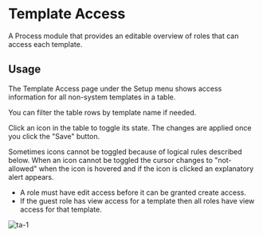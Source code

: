 # Template Access

A Process module that provides an editable overview of roles that can access each template.

## Usage

The Template Access page under the Setup menu shows access information for all non-system templates in a table.

You can filter the table rows by template name if needed. 

Click an icon in the table to toggle its state. The changes are applied once you click the "Save" button.

Sometimes icons cannot be toggled because of logical rules described below. When an icon cannot be toggled the cursor changes to "not-allowed" when the icon is hovered and if the icon is clicked an explanatory alert appears.

* A role must have edit access before it can be granted create access.
* If the guest role has view access for a template then all roles have view access for that template.

![ta-1](https://github.com/Toutouwai/ProcessTemplateAccess/assets/1538852/83c7aae8-e52d-4338-8cb3-1c2a28d66311)

